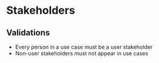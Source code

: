 # Stakeholders

## Validations

- Every person in a use case must be a user stakeholder
- Non-user stakeholders must not appear in use cases
